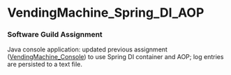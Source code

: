 # VendingMachine_Spring_DI_AOP
### Software Guild Assignment
Java console application: updated previous assignment ([VendingMachine_Console](https://github.com/MBetzler/tsg_VendingMachine_Console)) to use Spring DI container and AOP; log entries are persisted to a text file.

